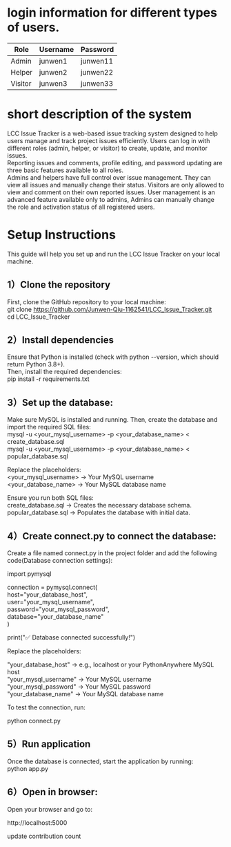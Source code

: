 # login information for different types of users. 

| Role  | Username  | Password  |
|--------|--------|--------|
| Admin  | junwen1  | junwen11  |
| Helper  | junwen2  | junwen22  |
| Visitor  | junwen3  | junwen33  |

# short description of the system 

LCC Issue Tracker is a web-based issue tracking system designed to help users manage and track project issues efficiently. Users can log in with different roles (admin, helper, or visitor) to create, update, and monitor issues. <br>
Reporting issues and comments, profile editing, and password updating are three basic features available to all roles.<br>
Admins and helpers have full control over issue management. They can view all issues and manually change their status. Visitors are only allowed to view and comment on their own reported issues.
User management is an advanced feature available only to admins, Admins can manually change the role and activation status of all registered users. <br>

# Setup Instructions

This guide will help you set up and run the LCC Issue Tracker on your local machine.

## 1）Clone the repository
First, clone the GitHub repository to your local machine:<br>
git clone https://github.com/Junwen-Qiu-1162541/LCC_Issue_Tracker.git<br>
cd LCC_Issue_Tracker

## 2）Install dependencies
Ensure that Python is installed (check with python --version, which should return Python 3.8+).<br>
Then, install the required dependencies:<br>
pip install -r requirements.txt

## 3）Set up the database:
Make sure MySQL is installed and running. Then, create the database and import the required SQL files:<br>
mysql -u <your_mysql_username> -p <your_database_name> < create_database.sql<br>
mysql -u <your_mysql_username> -p <your_database_name> < popular_database.sql

Replace the placeholders:<br>
<your_mysql_username> → Your MySQL username<br>
<your_database_name> → Your MySQL database name

Ensure you run both SQL files:<br>
create_database.sql → Creates the necessary database schema.<br>
popular_database.sql → Populates the database with initial data.

## 4）Create connect.py to connect the database:

Create a file named connect.py in the project folder and add the following code(Database connection settings):<br>

import pymysql<br>


connection = pymysql.connect(<br>
    host="your_database_host",<br>
    user="your_mysql_username",<br>
    password="your_mysql_password",<br>
    database="your_database_name"<br>
)

print("✅ Database connected successfully!")

Replace the placeholders:

"your_database_host" → e.g., localhost or your PythonAnywhere MySQL host<br>
"your_mysql_username" → Your MySQL username<br>
"your_mysql_password" → Your MySQL password<br>
"your_database_name" → Your MySQL database name

To test the connection, run:

python connect.py


## 5）Run application

Once the database is connected, start the application by running:<br>
python app.py


## 6）Open in browser:

Open your browser and go to:

http://localhost:5000

update contribution count




